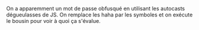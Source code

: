 On a apparemment un mot de passe obfusqué en utilisant les autocasts dégueulasses de JS.
On remplace les haha par les symboles et on exécute le bousin pour voir à quoi ça s'évalue.

